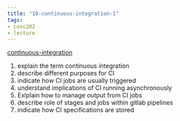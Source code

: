 ```yaml
---
title: "10-continuous-integration-1"
tags: 
- cosc202 
- lecture
---
```


[continuous-integration](notes/continuous-integration.md)

1. explain the term continuous integration
2. describe different purposes for CI
3. indicate how CI jobs are usually triggered
4. understand implications of CI running asynchronously
5. Exlplain how to manage output from CI jobs
6. describe role of stages and jobs within gitlab pipelines
7. indicate how CI specifications are stored